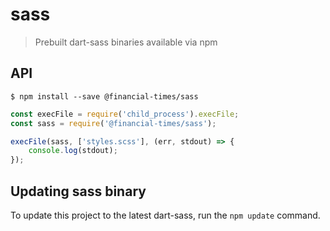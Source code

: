 # sass 

> Prebuilt dart-sass binaries available via npm

## API

```
$ npm install --save @financial-times/sass
```

```js
const execFile = require('child_process').execFile;
const sass = require('@financial-times/sass');

execFile(sass, ['styles.scss'], (err, stdout) => {
	console.log(stdout);
});
```

## Updating sass binary

To update this project to the latest dart-sass, run the `npm update` command.